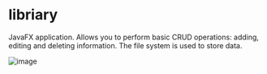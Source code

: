 # libriary
JavaFX application. 
Allows you to perform basic CRUD operations: adding, editing and deleting information. The file system is used to store data.


![image](https://user-images.githubusercontent.com/38156923/151538828-c1bd7567-1c60-4dcd-a5d7-53ca0c264b10.png)

